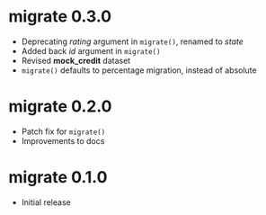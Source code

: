 # migrate 0.3.0
* Deprecating *rating* argument in `migrate()`, renamed to *state*
* Added back *id* argument in `migrate()`
* Revised **mock_credit** dataset
* `migrate()` defaults to percentage migration, instead of absolute

# migrate 0.2.0
* Patch fix for `migrate()`
* Improvements to docs

# migrate 0.1.0
* Initial release
